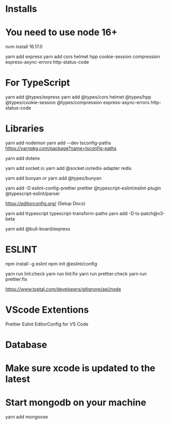 # Installs

# You need to use node 16+
nvm install 16.17.0

yarn add express
yarn add cors helmet hpp cookie-session compression express-async-errors http-status-code

# For TypeScript
yarn add @types/express
yarn add @types/cors helmet @types/hpp @types/cookie-session @types/compression express-async-errors http-status-code


# Libraries
yarn add nodemon
yarn add --dev tsconfig-paths 
https://yarnpkg.com/package?name=tsconfig-paths

yarn add dotenv

yarn add socket.io
yarn add @socket.io/redis-adapter redis

yarn add bunyan or yarn add @types/bunyan

yarn add -D eslint-config-prettier prettier @typescript-eslint/eslint-plugin @typescript-eslint/parser

https://editorconfig.org/ (Setup Docs)

yarn add ttypescript typescript-transform-paths
yarn add -D ts-patch@v3-beta

yarn add @bull-board/express

# ESLINT
npm install -g eslint
npm init @eslint/config

yarn run lint:check
yarn run lint:fix
yarn run prettier:check
yarn run prettier:fix

https://www.toptal.com/developers/gitignore/api/node

# VScode Extentions
Prettier
Eslint
EditorConfig for VS Code


# Database
# Make sure xcode is updated to the latest
# Start mongodb on your machine
yarn add mongoose
